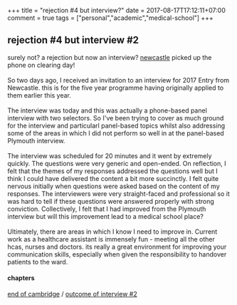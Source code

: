 +++
title = "rejection #4 but interview?"
date = 2017-08-17T17:12:11+07:00
comment = true
tags = ["personal","academic","medical-school"]
+++



## rejection #4 but interview #2
surely not? a rejection but now an interview? [newcastle](/posts/rejection-two) picked up the phone on clearing day!
\
\
So two days ago, I received an invitation to an interview for 2017 Entry from Newcastle. this is for the five year programme having originally applied to them earlier this year.
\
\
The interview was today and this was actually a phone-based panel interview with two selectors. So I've been trying to cover as much ground for the interview and particularl panel-based topics whilst also addressing some of the areas in which I did not perform so well in at the panel-based Plymouth interview.
\
\
The interview was scheduled for 20 minutes and it went by extremely quickly. The questions were very generic and open-ended. On reflection, I felt that the themes of my responses addressed the questions well but I think I could have delivered the content a bit more succinctly. I felt quite nervous initially when questions were asked based on the content of my responses. The interviewers were very straight-faced and professional so it was hard to tell if these questions were answered properly with strong conviction. Collectively, I felt that I had improved from the Plymouth interview but will this improvement lead to a medical school place?
\
\
Ultimately, there are areas in which I know I need to improve in. Current work as a healthcare assistant is immensely fun - meeting all the other hcas, nurses and doctors. its really a great environment for improving your communication skills, especially when given the responsibility to handover patients to the ward.
#### chapters
[end of cambridge](/posts/end-of-cambridge) / [outcome of interview #2](/posts/offer)